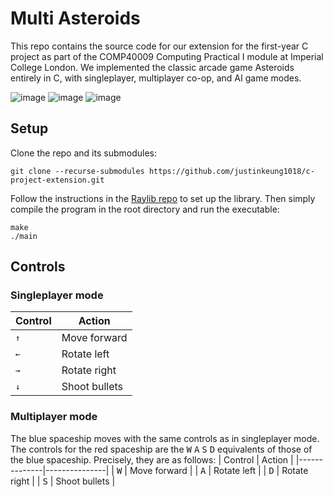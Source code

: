 # Multi Asteroids
This repo contains the source code for our extension for the first-year C project as part of the COMP40009 Computing Practical I module at Imperial College London. We implemented the classic arcade game Asteroids entirely in C, with singleplayer, multiplayer co-op, and AI game modes.

![image](https://github.com/justinkeung1018/c-project-extension/assets/94550621/a5ce037f-facd-495d-9783-780280382ed9)
![image](https://github.com/justinkeung1018/c-project-extension/assets/94550621/caa22476-864a-4412-9ae9-2a464005abb7)
![image](https://github.com/justinkeung1018/c-project-extension/assets/94550621/d72d3d94-5238-4f82-b06a-63982073390f)

## Setup
Clone the repo and its submodules:
```
git clone --recurse-submodules https://github.com/justinkeung1018/c-project-extension.git
```
Follow the instructions in the [Raylib repo](https://github.com/raysan5/raylib) to set up the library. Then simply compile the program in the root directory and run the executable:
```
make
./main
```

## Controls
### Singleplayer mode
| Control      | Action        |
|--------------|---------------|
| <kbd>↑</kbd> | Move forward  |
| <kbd>←</kbd> | Rotate left   |
| <kbd>→</kbd> | Rotate right  |
| <kbd>↓</kbd> | Shoot bullets |

### Multiplayer mode
The blue spaceship moves with the same controls as in singleplayer mode. The controls for the red spaceship are the <kbd>W</kbd> <kbd>A</kbd> <kbd>S</kbd> <kbd>D</kbd> equivalents of those of the blue spaceship. Precisely, they are as follows:
| Control      | Action        |
|--------------|---------------|
| <kbd>W</kbd> | Move forward  |
| <kbd>A</kbd> | Rotate left   |
| <kbd>D</kbd> | Rotate right  |
| <kbd>S</kbd> | Shoot bullets |
